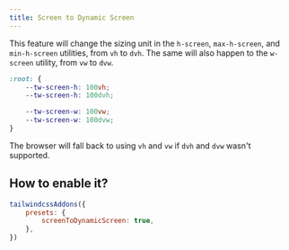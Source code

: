 ```yaml
---
title: Screen to Dynamic Screen
---
```


This feature will change the sizing unit in the `h-screen`, `max-h-screen`, and `min-h-screen` utilities, from `vh` to `dvh`. The same will also happen to the `w-screen` utility, from `vw` to `dvw`.

```css
:root: {
    --tw-screen-h: 100vh;
    --tw-screen-h: 100dvh;

    --tw-screen-w: 100vw;
    --tw-screen-w: 100dvw;
}
```

The browser will fall back to using `vh` and `vw` if `dvh` and `dvw` wasn't supported.

## How to enable it?

```js
tailwindcssAddons({
    presets: {
        screenToDynamicScreen: true,
    },
})
```
